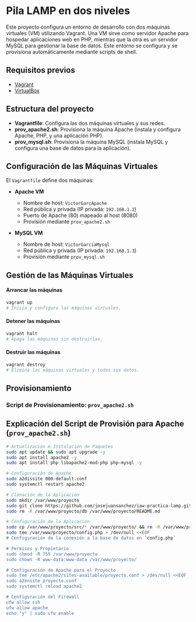 # Pila LAMP en dos niveles

Este proyecto configura un entorno de desarrollo con dos máquinas virtuales (VM) utilizando Vagrant. Una VM sirve como servidor Apache para hospedar aplicaciones web en PHP, mientras que la otra es un servidor MySQL para gestionar la base de datos. Este entorno se configura y se provisiona automáticamente mediante scripts de shell.

## Requisitos previos

- [Vagrant](https://www.vagrantup.com/downloads)
- [VirtualBox](https://www.virtualbox.org/)

## Estructura del proyecto

- **Vagrantfile**: Configura las dos máquinas virtuales y sus redes.
- **prov_apache2.sh**: Provisiona la máquina Apache (instala y configura Apache, PHP, y una aplicación PHP).
- **prov_mysql.sh**: Provisiona la máquina MySQL (instala MySQL y configura una base de datos para la aplicación).

## Configuración de las Máquinas Virtuales

El `Vagrantfile` define dos máquinas:

- **Apache VM**
  - Nombre de host: `VictorGarcApache`
  - Red pública y privada (IP privada: `192.168.1.2`)
  - Puerto de Apache (80) mapeado al host (8080)
  - Provisión mediante `prov_apache2.sh`
  
- **MySQL VM**
  - Nombre de host: `VictorGarciaMysql`
  - Red pública y privada (IP privada: `192.168.1.3`)
  - Provisión mediante `prov_mysql.sh`

## Gestión de las Máquinas Virtuales

#### Arrancar las máquinas
```bash
vagrant up
# Inicia y configura las máquinas virtuales.
```

#### Detener las máquinas
```bash
vagrant halt
# Apaga las máquinas sin destruirlas.
```
#### Destruir las máquinas
```bash
vagrant destroy
# Elimina las máquinas virtuales y todos sus datos.

```

## Provisionamiento

### Script de Provisionamiento: `prov_apache2.sh`

## Explicación del Script de Provisión para Apache (`prov_apache2.sh`)

```bash
# Actualización e Instalación de Paquetes
sudo apt update && sudo apt upgrade -y
sudo apt install apache2 -y
sudo apt install php libapache2-mod-php php-mysql -y

# Configuración de Apache
sudo a2dissite 000-default.conf
sudo systemctl restart apache2

# Clonación de la Aplicación
sudo mkdir /var/www/proyecto
sudo git clone https://github.com/josejuansanchez/iaw-practica-lamp.git /var/www/proyecto
sudo rm -R /var/www/proyecto/db /var/www/proyecto/README.md

# Configuración de la Aplicación
sudo cp /var/www/proyecto/src/* /var/www/proyecto/ && rm -R /var/www/proyecto/src/
sudo tee /var/www/proyecto/config.php > /dev/null <<EOF
# Configuración de la conexión a la base de datos en `config.php`

# Permisos y Propietario
sudo chmod -R 755 /var/www/proyecto
sudo chown -R www-data:www-data /var/www/proyecto/

# Configuración de Apache para el Proyecto
sudo tee /etc/apache2/sites-available/proyecto.conf > /dev/null <<EOF
sudo a2ensite proyecto.conf
sudo systemctl reload apache2

# Configuración del Firewall
ufw allow ssh
ufw allow apache
echo "y" | sudo ufw enable
